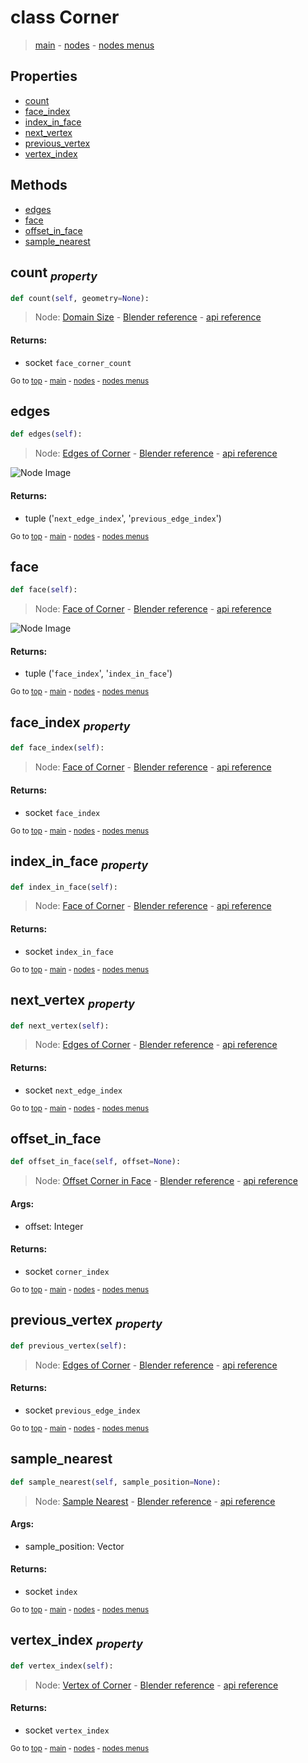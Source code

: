 # class Corner

> [main](../structure.md) - [nodes](nodes.md) - [nodes menus](nodes_menus.md)

## Properties

- [count](#count-property)
- [face_index](#face_index-property)
- [index_in_face](#index_in_face-property)
- [next_vertex](#next_vertex-property)
- [previous_vertex](#previous_vertex-property)
- [vertex_index](#vertex_index-property)



## Methods

- [edges](#edges)
- [face](#face)
- [offset_in_face](#offset_in_face)
- [sample_nearest](#sample_nearest)

## count <sub>*property*</sub>

```python
def count(self, geometry=None):

```
> Node: [Domain Size](GeometryNodeAttributeDomainSize.md) - [Blender reference](https://docs.blender.org/manual/en/latest/modeling/geometry_nodes/attribute/domain_size.html) - [api reference](https://docs.blender.org/api/current/bpy.types.GeometryNodeAttributeDomainSize.html)

#### Returns:
- socket `face_corner_count`

<sub>Go to [top](#class-Corner) - [main](../structure.md) - [nodes](nodes.md) - [nodes menus](nodes_menus.md)</sub>

## edges

```python
def edges(self):

```
> Node: [Edges of Corner](GeometryNodeEdgesOfCorner.md) - [Blender reference](https://docs.blender.org/manual/en/latest/modeling/geometry_nodes/mesh_topology/edges_of_corner.html) - [api reference](https://docs.blender.org/api/current/bpy.types.GeometryNodeEdgesOfCorner.html)

![Node Image](https://docs.blender.org/manual/en/latest/_images/node-types_GeometryNodeEdgesOfCorner.webp)

#### Returns:
- tuple ('`next_edge_index`', '`previous_edge_index`')

<sub>Go to [top](#class-Corner) - [main](../structure.md) - [nodes](nodes.md) - [nodes menus](nodes_menus.md)</sub>

## face

```python
def face(self):

```
> Node: [Face of Corner](GeometryNodeFaceOfCorner.md) - [Blender reference](https://docs.blender.org/manual/en/latest/modeling/geometry_nodes/mesh_topology/face_of_corner.html) - [api reference](https://docs.blender.org/api/current/bpy.types.GeometryNodeFaceOfCorner.html)

![Node Image](https://docs.blender.org/manual/en/latest/_images/node-types_GeometryNodeFaceOfCorner.webp)

#### Returns:
- tuple ('`face_index`', '`index_in_face`')

<sub>Go to [top](#class-Corner) - [main](../structure.md) - [nodes](nodes.md) - [nodes menus](nodes_menus.md)</sub>

## face_index <sub>*property*</sub>

```python
def face_index(self):

```
> Node: [Face of Corner](GeometryNodeFaceOfCorner.md) - [Blender reference](https://docs.blender.org/manual/en/latest/modeling/geometry_nodes/mesh_topology/face_of_corner.html) - [api reference](https://docs.blender.org/api/current/bpy.types.GeometryNodeFaceOfCorner.html)

#### Returns:
- socket `face_index`

<sub>Go to [top](#class-Corner) - [main](../structure.md) - [nodes](nodes.md) - [nodes menus](nodes_menus.md)</sub>

## index_in_face <sub>*property*</sub>

```python
def index_in_face(self):

```
> Node: [Face of Corner](GeometryNodeFaceOfCorner.md) - [Blender reference](https://docs.blender.org/manual/en/latest/modeling/geometry_nodes/mesh_topology/face_of_corner.html) - [api reference](https://docs.blender.org/api/current/bpy.types.GeometryNodeFaceOfCorner.html)

#### Returns:
- socket `index_in_face`

<sub>Go to [top](#class-Corner) - [main](../structure.md) - [nodes](nodes.md) - [nodes menus](nodes_menus.md)</sub>

## next_vertex <sub>*property*</sub>

```python
def next_vertex(self):

```
> Node: [Edges of Corner](GeometryNodeEdgesOfCorner.md) - [Blender reference](https://docs.blender.org/manual/en/latest/modeling/geometry_nodes/mesh_topology/edges_of_corner.html) - [api reference](https://docs.blender.org/api/current/bpy.types.GeometryNodeEdgesOfCorner.html)

#### Returns:
- socket `next_edge_index`

<sub>Go to [top](#class-Corner) - [main](../structure.md) - [nodes](nodes.md) - [nodes menus](nodes_menus.md)</sub>

## offset_in_face

```python
def offset_in_face(self, offset=None):

```
> Node: [Offset Corner in Face](GeometryNodeOffsetCornerInFace.md) - [Blender reference](https://docs.blender.org/manual/en/latest/modeling/geometry_nodes/mesh_topology/offset_corner_in_face.html) - [api reference](https://docs.blender.org/api/current/bpy.types.GeometryNodeOffsetCornerInFace.html)

#### Args:
- offset: Integer

#### Returns:
- socket `corner_index`

<sub>Go to [top](#class-Corner) - [main](../structure.md) - [nodes](nodes.md) - [nodes menus](nodes_menus.md)</sub>

## previous_vertex <sub>*property*</sub>

```python
def previous_vertex(self):

```
> Node: [Edges of Corner](GeometryNodeEdgesOfCorner.md) - [Blender reference](https://docs.blender.org/manual/en/latest/modeling/geometry_nodes/mesh_topology/edges_of_corner.html) - [api reference](https://docs.blender.org/api/current/bpy.types.GeometryNodeEdgesOfCorner.html)

#### Returns:
- socket `previous_edge_index`

<sub>Go to [top](#class-Corner) - [main](../structure.md) - [nodes](nodes.md) - [nodes menus](nodes_menus.md)</sub>

## sample_nearest

```python
def sample_nearest(self, sample_position=None):

```
> Node: [Sample Nearest](GeometryNodeSampleNearest.md) - [Blender reference](https://docs.blender.org/manual/en/latest/modeling/geometry_nodes/geometry/sample_nearest.html) - [api reference](https://docs.blender.org/api/current/bpy.types.GeometryNodeSampleNearest.html)

#### Args:
- sample_position: Vector

#### Returns:
- socket `index`

<sub>Go to [top](#class-Corner) - [main](../structure.md) - [nodes](nodes.md) - [nodes menus](nodes_menus.md)</sub>

## vertex_index <sub>*property*</sub>

```python
def vertex_index(self):

```
> Node: [Vertex of Corner](GeometryNodeVertexOfCorner.md) - [Blender reference](https://docs.blender.org/manual/en/latest/modeling/geometry_nodes/mesh_topology/vertex_of_corner.html) - [api reference](https://docs.blender.org/api/current/bpy.types.GeometryNodeVertexOfCorner.html)

#### Returns:
- socket `vertex_index`

<sub>Go to [top](#class-Corner) - [main](../structure.md) - [nodes](nodes.md) - [nodes menus](nodes_menus.md)</sub>

